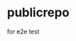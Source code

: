 # publicrepo
for e2e test




























































































































































































































































































































































































































































































































































































































































































































































































































































































































































































































































































































































































































































































































































































































































































































































































































































































































































































































































































































































































































































































































































































































































































































































































































































































































































































































































































































































































































































































































































































































































































































































































































































































































































































































































































































































































































































































































































































































































































































































































































































































































































































































































































